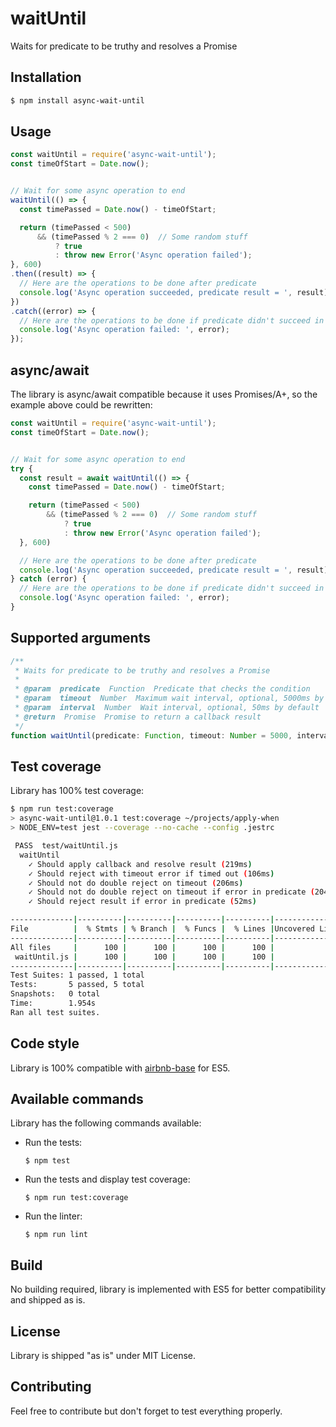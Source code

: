 # waitUntil

Waits for predicate to be truthy and resolves a Promise


## Installation

```sh
$ npm install async-wait-until
```


## Usage

```javascript
const waitUntil = require('async-wait-until');
const timeOfStart = Date.now();


// Wait for some async operation to end
waitUntil(() => {
  const timePassed = Date.now() - timeOfStart;

  return (timePassed < 500)
      && (timePassed % 2 === 0)  // Some random stuff
          ? true
          : throw new Error('Async operation failed');
}, 600)
.then((result) => {
  // Here are the operations to be done after predicate
  console.log('Async operation succeeded, predicate result = ', result);
})
.catch((error) => {
  // Here are the operations to be done if predicate didn't succeed in the timeout
  console.log('Async operation failed: ', error);
});

```


## async/await

The library is async/await compatible because it uses Promises/A+, so the example above could be rewritten:

```javascript
const waitUntil = require('async-wait-until');
const timeOfStart = Date.now();


// Wait for some async operation to end
try {
  const result = await waitUntil(() => {
    const timePassed = Date.now() - timeOfStart;

    return (timePassed < 500)
        && (timePassed % 2 === 0)  // Some random stuff
            ? true
            : throw new Error('Async operation failed');
  }, 600)

  // Here are the operations to be done after predicate
  console.log('Async operation succeeded, predicate result = ', result);
} catch (error) {
  // Here are the operations to be done if predicate didn't succeed in the timeout
  console.log('Async operation failed: ', error);
}
```


## Supported arguments

```javascript
/**
 * Waits for predicate to be truthy and resolves a Promise
 *
 * @param  predicate  Function  Predicate that checks the condition
 * @param  timeout  Number  Maximum wait interval, optional, 5000ms by default
 * @param  interval  Number  Wait interval, optional, 50ms by default
 * @return  Promise  Promise to return a callback result
 */
function waitUntil(predicate: Function, timeout: Number = 5000, interval: Number = 50): Promise;
```


## Test coverage

Library has 100% test coverage:

```sh
$ npm run test:coverage
> async-wait-until@1.0.1 test:coverage ~/projects/apply-when
> NODE_ENV=test jest --coverage --no-cache --config .jestrc

 PASS  test/waitUntil.js
  waitUntil
    ✓ Should apply callback and resolve result (219ms)
    ✓ Should reject with timeout error if timed out (106ms)
    ✓ Should not do double reject on timeout (206ms)
    ✓ Should not do double reject on timeout if error in predicate (204ms)
    ✓ Should reject result if error in predicate (52ms)

--------------|----------|----------|----------|----------|----------------|
File          |  % Stmts | % Branch |  % Funcs |  % Lines |Uncovered Lines |
--------------|----------|----------|----------|----------|----------------|
All files     |      100 |      100 |      100 |      100 |                |
 waitUntil.js |      100 |      100 |      100 |      100 |                |
--------------|----------|----------|----------|----------|----------------|
Test Suites: 1 passed, 1 total
Tests:       5 passed, 5 total
Snapshots:   0 total
Time:        1.954s
Ran all test suites.
```


## Code style

Library is 100% compatible with [airbnb-base](https://www.npmjs.com/package/eslint-config-airbnb-base) for ES5.


## Available commands

Library has the following commands available:

* Run the tests:

  ```
  $ npm test
  ```

* Run the tests and display test coverage:

  ```
  $ npm run test:coverage
  ```

* Run the linter:

  ```
  $ npm run lint
  ```

## Build

No building required, library is implemented with ES5 for better compatibility and shipped as is.


## License

Library is shipped "as is" under MIT License.


## Contributing

Feel free to contribute but don't forget to test everything properly.
